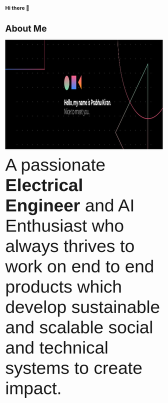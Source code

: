 ### Hi there 👋

# About Me

<p align="center">  <img width="1280" height="350" src="https://raw.githubusercontent.com/PrabhuKiran8790/PrabhuKiran8790/main/Banner.png">  </p>

<span style="font-family:Sans-serif; font-size:56px;"> A passionate **Electrical Engineer** and AI Enthusiast who always thrives to work on end to end products which develop sustainable and scalable social and technical systems to create impact.</span>
